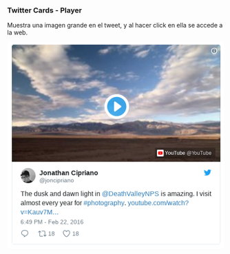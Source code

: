 ### Twitter Cards - Player

Muestra una imagen grande en el tweet, y al hacer click en ella se accede a la web.

![](assets/twitter_card_player.png)